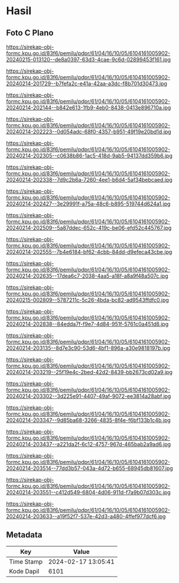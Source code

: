 # Hasil

## Foto C Plano

https://sirekap-obj-formc.kpu.go.id/83f6/pemilu/pdpr/61/04/16/10/05/6104161005902-20240215-013120--de8a0397-63d3-4cae-9c6d-02899453f161.jpg

https://sirekap-obj-formc.kpu.go.id/83f6/pemilu/pdpr/61/04/16/10/05/6104161005902-20240214-201729--b7fefa2c-e41a-42aa-a3dc-f8b701d30473.jpg

https://sirekap-obj-formc.kpu.go.id/83f6/pemilu/pdpr/61/04/16/10/05/6104161005902-20240214-202144--b842e613-1fb9-4eb0-8438-0413e896710a.jpg

https://sirekap-obj-formc.kpu.go.id/83f6/pemilu/pdpr/61/04/16/10/05/6104161005902-20240214-202223--0d054adc-68f0-4357-b951-49f19e20bd1d.jpg

https://sirekap-obj-formc.kpu.go.id/83f6/pemilu/pdpr/61/04/16/10/05/6104161005902-20240214-202305--c0638b86-1ac5-418d-9ab5-94137dd359b6.jpg

https://sirekap-obj-formc.kpu.go.id/83f6/pemilu/pdpr/61/04/16/10/05/6104161005902-20240214-202338--7d9c2b6a-7260-4ee1-b6d4-5af34bebcaed.jpg

https://sirekap-obj-formc.kpu.go.id/83f6/pemilu/pdpr/61/04/16/10/05/6104161005902-20240214-202427--3e29991f-a75a-48c6-b895-519744d624a1.jpg

https://sirekap-obj-formc.kpu.go.id/83f6/pemilu/pdpr/61/04/16/10/05/6104161005902-20240214-202509--5a87ddec-652c-419c-be06-efd52c445767.jpg

https://sirekap-obj-formc.kpu.go.id/83f6/pemilu/pdpr/61/04/16/10/05/6104161005902-20240214-202555--7b4e6184-bf62-4cbb-84dd-d9efeca43cbe.jpg

https://sirekap-obj-formc.kpu.go.id/83f6/pemilu/pdpr/61/04/16/10/05/6104161005902-20240214-202635--17dea6c7-2038-4aa5-a18f-a8a9f48a507c.jpg

https://sirekap-obj-formc.kpu.go.id/83f6/pemilu/pdpr/61/04/16/10/05/6104161005902-20240215-002809--5787211c-5c26-4bda-bc82-ad9543ffdfc0.jpg

https://sirekap-obj-formc.kpu.go.id/83f6/pemilu/pdpr/61/04/16/10/05/6104161005902-20240214-202838--84edda7f-f9e7-4d84-951f-5761c0a451d8.jpg

https://sirekap-obj-formc.kpu.go.id/83f6/pemilu/pdpr/61/04/16/10/05/6104161005902-20240214-203135--8d7e3c90-53d6-4bf1-896a-a30e9818197b.jpg

https://sirekap-obj-formc.kpu.go.id/83f6/pemilu/pdpr/61/04/16/10/05/6104161005902-20240214-203219--25f19e4c-2bed-42d2-8439-bb2673cd02a9.jpg

https://sirekap-obj-formc.kpu.go.id/83f6/pemilu/pdpr/61/04/16/10/05/6104161005902-20240214-203302--3d225e91-4407-49af-9072-ee3814a28abf.jpg

https://sirekap-obj-formc.kpu.go.id/83f6/pemilu/pdpr/61/04/16/10/05/6104161005902-20240214-203347--9d85ba68-3266-4835-8f4e-f6bf133b1c4b.jpg

https://sirekap-obj-formc.kpu.go.id/83f6/pemilu/pdpr/61/04/16/10/05/6104161005902-20240214-203437--a221da2f-6c12-4757-967d-465bab2a9ad6.jpg

https://sirekap-obj-formc.kpu.go.id/83f6/pemilu/pdpr/61/04/16/10/05/6104161005902-20240214-203514--77dd3b57-043a-4d72-b655-68945db81607.jpg

https://sirekap-obj-formc.kpu.go.id/83f6/pemilu/pdpr/61/04/16/10/05/6104161005902-20240214-203551--c412d549-6804-4d06-911d-f7a9b07d303c.jpg

https://sirekap-obj-formc.kpu.go.id/83f6/pemilu/pdpr/61/04/16/10/05/6104161005902-20240214-203633--a19f52f7-537e-42d3-a480-4ffef977dcf6.jpg


## Metadata

| Key        | Value               |
| ---------- | ------------------- |
| Time Stamp | 2024-02-17 13:05:41 |
| Kode Dapil | 6101                |



